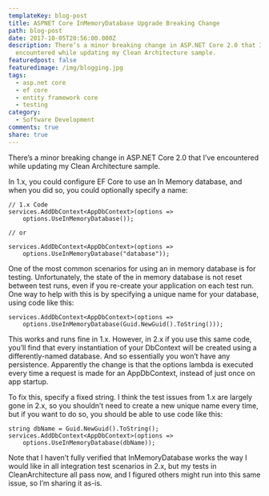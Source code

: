 ```yaml
---
templateKey: blog-post
title: ASPNET Core InMemoryDatabase Upgrade Breaking Change
path: blog-post
date: 2017-10-05T20:56:00.000Z
description: There’s a minor breaking change in ASP.NET Core 2.0 that I’ve
  encountered while updating my Clean Architecture sample.
featuredpost: false
featuredimage: /img/blogging.jpg
tags:
  - asp.net core
  - ef core
  - entity framework core
  - testing
category:
  - Software Development
comments: true
share: true
---
```

There’s a minor breaking change in ASP.NET Core 2.0 that I’ve encountered while updating my Clean Architecture sample.

In 1.x, you could configure EF Core to use an In Memory database, and when you did so, you could optionally specify a name:

```
// 1.x Code
services.AddDbContext<AppDbContext>(options =>
    options.UseInMemoryDatabase());
 
// or
 
services.AddDbContext<AppDbContext>(options =>
    options.UseInMemoryDatabase("database"));
```

One of the most common scenarios for using an in memory database is for testing. Unfortunately, the state of the in memory database is not reset between test runs, even if you re-create your application on each test run. One way to help with this is by specifying a unique name for your database, using code like this:

```
services.AddDbContext<AppDbContext>(options =>
    options.UseInMemoryDatabase(Guid.NewGuid().ToString()));
```

This works and runs fine in 1.x. However, in 2.x if you use this same code, you’ll find that every instantiation of your DbContext will be created using a differently-named database. And so essentially you won’t have any persistence. Apparently the change is that the options lambda is executed every time a request is made for an AppDbContext, instead of just once on app startup.

To fix this, specify a fixed string. I think the test issues from 1.x are largely gone in 2.x, so you shouldn’t need to create a new unique name every time, but if you want to do so, you should be able to use code like this:

```
string dbName = Guid.NewGuid().ToString();
services.AddDbContext<AppDbContext>(options =>
    options.UseInMemoryDatabase(dbName));
```

Note that I haven’t fully verified that InMemoryDatabase works the way I would like in all integration test scenarios in 2.x, but my tests in CleanArchitecture all pass now, and I figured others might run into this same issue, so I’m sharing it as-is.